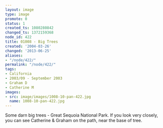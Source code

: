 ```yaml
---
layout: image
type: image
promote: 0
status: 1
created_ts: 1080280842
changed_ts: 1372159368
node_id: 422
title: 01008 - Big Trees
created: '2004-03-26'
changed: '2013-06-25'
aliases:
- "/node/422/"
permalink: "/node/422/"
tags:
- California
- 2003/09 - September 2003
- Graham D
- Catherine M
images:
- src: image/images/1008-10-pan-422.jpg
  name: 1008-10-pan-422.jpg
---
```

Some darn big trees - Great Sequoia National Park.  If you look very closely, you can see Catherine & Graham on the path, near the base of tree.  
